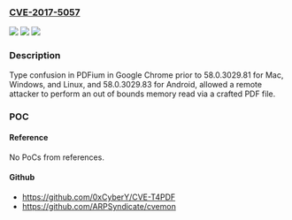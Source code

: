 ### [CVE-2017-5057](https://cve.mitre.org/cgi-bin/cvename.cgi?name=CVE-2017-5057)
![](https://img.shields.io/static/v1?label=Product&message=Google%20Chrome%20prior%20to%2058.0.3029.81%20for%20Mac%2C%20Windows%20and%20Linux%2C%20and%2058.0.3029.83%20for%20Android&color=blue)
![](https://img.shields.io/static/v1?label=Version&message=Google%20Chrome%20prior%20to%2058.0.3029.81%20for%20Mac%2C%20Windows%20and%20Linux%2C%20and%2058.0.3029.83%20for%20Android%20&color=brightgreen)
![](https://img.shields.io/static/v1?label=Vulnerability&message=Type%20Confusion&color=brightgreen)

### Description

Type confusion in PDFium in Google Chrome prior to 58.0.3029.81 for Mac, Windows, and Linux, and 58.0.3029.83 for Android, allowed a remote attacker to perform an out of bounds memory read via a crafted PDF file.

### POC

#### Reference
No PoCs from references.

#### Github
- https://github.com/0xCyberY/CVE-T4PDF
- https://github.com/ARPSyndicate/cvemon

